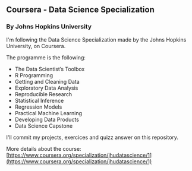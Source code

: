 ## Coursera - Data Science Specialization
### By Johns Hopkins University

I'm following the Data Science Specialization made by the Johns Hopkins University, on Coursera.

The programme is the following:

 - The Data Scientist’s Toolbox
 - R Programming
 - Getting and Cleaning Data
 - Exploratory Data Analysis
 - Reproducible Research
 - Statistical Inference
 - Regression Models
 - Practical Machine Learning
 - Developing Data Products
 - Data Science Capstone

I'll commit my projects, exercices and quizz answer on this repository.

More details about the course: [https://www.coursera.org/specialization/jhudatascience/1](https://www.coursera.org/specialization/jhudatascience/1)